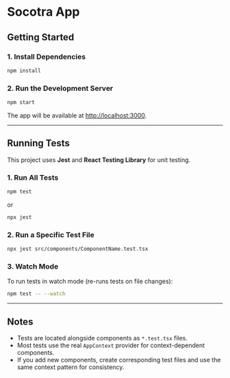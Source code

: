 # Socotra App

## Getting Started

### 1. Install Dependencies

```sh
npm install
```

### 2. Run the Development Server

```sh
npm start
```

The app will be available at [http://localhost:3000](http://localhost:3000).

---

## Running Tests

This project uses **Jest** and **React Testing Library** for unit testing.

### 1. Run All Tests

```sh
npm test
```
or
```sh
npx jest
```

### 2. Run a Specific Test File

```sh
npx jest src/components/ComponentName.test.tsx
```

### 3. Watch Mode

To run tests in watch mode (re-runs tests on file changes):

```sh
npm test -- --watch
```

---

## Notes

- Tests are located alongside components as `*.test.tsx` files.
- Most tests use the real `AppContext` provider for context-dependent components.
- If you add new components, create corresponding test files and use the same context pattern for consistency.
